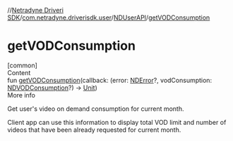 //[Netradyne Driveri SDK](../../index.md)/[com.netradyne.driverisdk.user](../index.md)/[NDUserAPI](index.md)/[getVODConsumption](get-v-o-d-consumption.md)



# getVODConsumption  
[common]  
Content  
fun [getVODConsumption](get-v-o-d-consumption.md)(callback: (error: [NDError](../../com.netradyne.driverisdk/-n-d-error/index.md)?, vodConsumption: [NDVODConsumption](../-n-d-v-o-d-consumption/index.md)?) -> [Unit](https://kotlinlang.org/api/latest/jvm/stdlib/kotlin/-unit/index.html))  
More info  


Get user's video on demand consumption for current month.



Client app can use this information to display total VOD limit and number of videos that have been already requested for current month.

  



